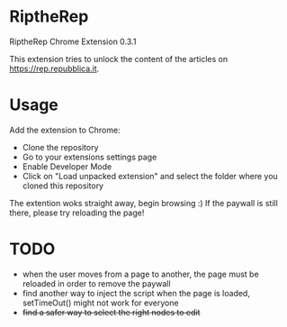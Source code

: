 # RiptheRep
RiptheRep Chrome Extension 0.3.1

This extension tries to unlock the content of the articles on https://rep.repubblica.it. 

# Usage
Add the extension to Chrome:
- Clone the repository
- Go to your extensions settings page
- Enable Developer Mode
- Click on "Load unpacked extension" and select the folder where you cloned this repository

The extention woks straight away, begin browsing :) 
If the paywall is still there, please try reloading the page!

# TODO
- when the user moves from a page to another, the page must be reloaded in order to remove the paywall
- find another way to inject the script when the page is loaded, setTimeOut() might not work for everyone
- ~~find a safer way to select the right nodes to edit~~
